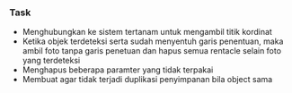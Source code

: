### Task

- Menghubungkan ke sistem tertanam untuk mengambil titik kordinat
- Ketika objek terdeteksi serta sudah menyentuh garis penentuan, maka ambil foto tanpa garis penetuan dan hapus semua rentacle selain foto yang terdeteksi
- Menghapus beberapa paramter yang tidak terpakai
- Membuat agar tidak terjadi duplikasi penyimpanan bila object sama
